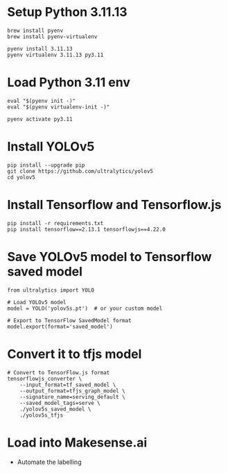 # Setup Python 3.11.13 

```
brew install pyenv
brew install pyenv-virtualenv

pyenv install 3.11.13
pyenv virtualenv 3.11.13 py3.11
```

# Load Python 3.11 env

```
eval "$(pyenv init -)"
eval "$(pyenv virtualenv-init -)"
```

```
pyenv activate py3.11
```

# Install YOLOv5

```
pip install --upgrade pip
git clone https://github.com/ultralytics/yolov5
cd yolov5
```

# Install Tensorflow and Tensorflow.js

```
pip install -r requirements.txt
pip install tensorflow==2.13.1 tensorflowjs==4.22.0
```

# Save YOLOv5 model to Tensorflow saved model

```
from ultralytics import YOLO

# Load YOLOv5 model
model = YOLO('yolov5s.pt')  # or your custom model

# Export to TensorFlow SavedModel format
model.export(format='saved_model')
```


# Convert it to tfjs model

```
# Convert to TensorFlow.js format
tensorflowjs_converter \
    --input_format=tf_saved_model \
    --output_format=tfjs_graph_model \
    --signature_name=serving_default \
    --saved_model_tags=serve \
    ./yolov5s_saved_model \
    ./yolov5s_tfjs
```

# Load into Makesense.ai

* Automate the labelling
